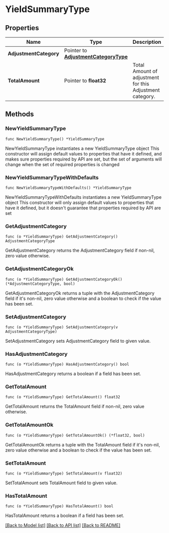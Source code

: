 # YieldSummaryType

## Properties

Name | Type | Description | Notes
------------ | ------------- | ------------- | -------------
**AdjustmentCategory** | Pointer to [**AdjustmentCategoryType**](AdjustmentCategoryType.md) |  | [optional] 
**TotalAmount** | Pointer to **float32** | Total Amount of adjustment for this Adjustment category. | [optional] 

## Methods

### NewYieldSummaryType

`func NewYieldSummaryType() *YieldSummaryType`

NewYieldSummaryType instantiates a new YieldSummaryType object
This constructor will assign default values to properties that have it defined,
and makes sure properties required by API are set, but the set of arguments
will change when the set of required properties is changed

### NewYieldSummaryTypeWithDefaults

`func NewYieldSummaryTypeWithDefaults() *YieldSummaryType`

NewYieldSummaryTypeWithDefaults instantiates a new YieldSummaryType object
This constructor will only assign default values to properties that have it defined,
but it doesn't guarantee that properties required by API are set

### GetAdjustmentCategory

`func (o *YieldSummaryType) GetAdjustmentCategory() AdjustmentCategoryType`

GetAdjustmentCategory returns the AdjustmentCategory field if non-nil, zero value otherwise.

### GetAdjustmentCategoryOk

`func (o *YieldSummaryType) GetAdjustmentCategoryOk() (*AdjustmentCategoryType, bool)`

GetAdjustmentCategoryOk returns a tuple with the AdjustmentCategory field if it's non-nil, zero value otherwise
and a boolean to check if the value has been set.

### SetAdjustmentCategory

`func (o *YieldSummaryType) SetAdjustmentCategory(v AdjustmentCategoryType)`

SetAdjustmentCategory sets AdjustmentCategory field to given value.

### HasAdjustmentCategory

`func (o *YieldSummaryType) HasAdjustmentCategory() bool`

HasAdjustmentCategory returns a boolean if a field has been set.

### GetTotalAmount

`func (o *YieldSummaryType) GetTotalAmount() float32`

GetTotalAmount returns the TotalAmount field if non-nil, zero value otherwise.

### GetTotalAmountOk

`func (o *YieldSummaryType) GetTotalAmountOk() (*float32, bool)`

GetTotalAmountOk returns a tuple with the TotalAmount field if it's non-nil, zero value otherwise
and a boolean to check if the value has been set.

### SetTotalAmount

`func (o *YieldSummaryType) SetTotalAmount(v float32)`

SetTotalAmount sets TotalAmount field to given value.

### HasTotalAmount

`func (o *YieldSummaryType) HasTotalAmount() bool`

HasTotalAmount returns a boolean if a field has been set.


[[Back to Model list]](../README.md#documentation-for-models) [[Back to API list]](../README.md#documentation-for-api-endpoints) [[Back to README]](../README.md)


